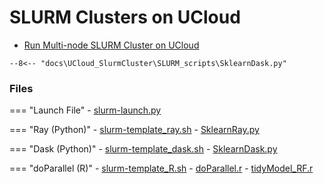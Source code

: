 # SLURM Clusters on UCloud 

- [Run Multi-node SLURM Cluster on UCloud](/UCloud_SlurmCluster/SLURM/)


``` title="News"
--8<-- "docs\UCloud_SlurmCluster\SLURM_scripts\SklearnDask.py"
```

### Files 

=== "Launch File"
    - [slurm-launch.py](/UCloud_SlurmCluster/SLURM_deployment/slurm-launch.py)

=== "Ray (Python)"
    - [slurm-template_ray.sh](/UCloud_SlurmCluster/SLURM_deployment/slurm-template_ray.sh)
    - [SklearnRay.py](/UCloud_SlurmCluster/SLURM_scripts/SklearnRay.py)

=== "Dask (Python)"
    - [slurm-template_dask.sh](https://github.com/CBS-HPC/UCloud_SlurmCluster/blob/main/SLURM_deployment/slurm-template_dask.sh)
    - [SklearnDask.py](/UCloud_SlurmCluster/SLURM_scripts/SklearnDask.py)

=== "doParallel (R)"
    - [slurm-template_R.sh](/UCloud_SlurmCluster/SLURM_deployment/slurm-template_R.sh)
    - [doParallel.r](/UCloud_SlurmCluster/SLURM_scripts/doParallel.r)
    - [tidyModel_RF.r](/UCloud_SlurmCluster/SLURM_scripts/tidyModel_RF.r)